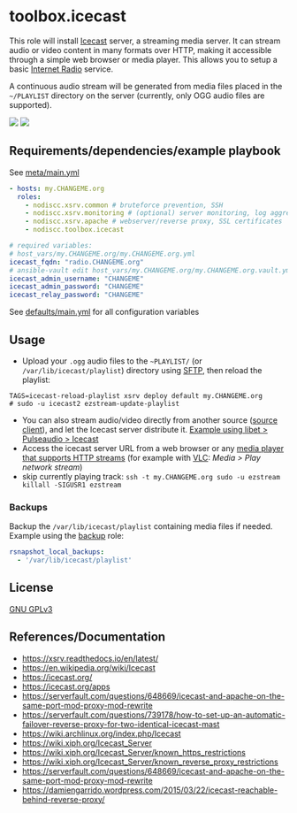# toolbox.icecast

This role will install [Icecast](https://en.wikipedia.org/wiki/Icecast) server, a streaming media server. It can stream audio or video content in many formats over HTTP, making it accessible through a simple web browser or media player. This allows you to setup a basic [Internet Radio](https://en.wikipedia.org/wiki/Internet_radio) service.

A continuous audio stream will be generated from media files placed in the `~/PLAYLIST` directory on the server (currently, only OGG audio files are supported).

[![](https://i.imgur.com/gFv229u.png)](https://i.imgur.com/c7180pa.png)
[![](https://i.imgur.com/3wqkckz.png)](https://i.imgur.com/6GAjBB4.png)


## Requirements/dependencies/example playbook

See [meta/main.yml](meta/main.yml)

```yaml
- hosts: my.CHANGEME.org
  roles:
    - nodiscc.xsrv.common # bruteforce prevention, SSH
    - nodiscc.xsrv.monitoring # (optional) server monitoring, log aggregation
    - nodiscc.xsrv.apache # webserver/reverse proxy, SSL certificates
    - nodiscc.toolbox.icecast

# required variables:
# host_vars/my.CHANGEME.org/my.CHANGEME.org.yml
icecast_fqdn: "radio.CHANGEME.org"
# ansible-vault edit host_vars/my.CHANGEME.org/my.CHANGEME.org.vault.yml
icecast_admin_username: "CHANGEME"
icecast_admin_password: "CHANGEME"
icecast_relay_password: "CHANGEME"
```

See [defaults/main.yml](defaults/main.yml) for all configuration variables


## Usage

- Upload your `.ogg` audio files to the `~PLAYLIST/` (or `/var/lib/icecast/playlist`) directory using [SFTP](../common), then reload the playlist:

```
TAGS=icecast-reload-playlist xsrv deploy default my.CHANGEME.org
# sudo -u icecast2 ezstream-update-playlist
```

- You can also stream audio/video directly from another source ([source client](https://icecast.org/apps/)), and let the Icecast server distribute it. [Example using libet > Pulseaudio > Icecast](https://github.com/quodlibet/quodlibet/issues/2795)
- Access the icecast server URL from a web browser or any [media player that supports HTTP streams](https://icecast.org/apps/) (for example with [VLC](https://www.videolan.org/vlc/): _Media > Play network stream_)
- skip currently playing track: `ssh -t my.CHANGEME.org sudo -u ezstream killall -SIGUSR1 ezstream`

### Backups

Backup the `/var/lib/icecast/playlist` containing media files if needed. Example using the [backup](../backup) role:

```yaml
rsnapshot_local_backups:
  - '/var/lib/icecast/playlist'
```

## License

[GNU GPLv3](../../LICENSE)

## References/Documentation

- https://xsrv.readthedocs.io/en/latest/
- https://en.wikipedia.org/wiki/Icecast
- https://icecast.org/
- https://icecast.org/apps
- https://serverfault.com/questions/648669/icecast-and-apache-on-the-same-port-mod-proxy-mod-rewrite
- https://serverfault.com/questions/739178/how-to-set-up-an-automatic-failover-reverse-proxy-for-two-identical-icecast-mast
- https://wiki.archlinux.org/index.php/Icecast
- https://wiki.xiph.org/Icecast_Server
- https://wiki.xiph.org/Icecast_Server/known_https_restrictions
- https://wiki.xiph.org/Icecast_Server/known_reverse_proxy_restrictions
- https://serverfault.com/questions/648669/icecast-and-apache-on-the-same-port-mod-proxy-mod-rewrite
- https://damiengarrido.wordpress.com/2015/03/22/icecast-reachable-behind-reverse-proxy/

